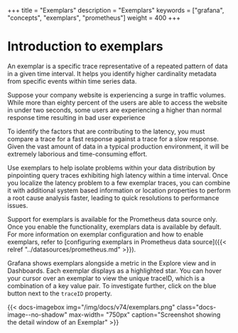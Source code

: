 +++
title = "Exemplars"
description = "Exemplars"
keywords = ["grafana", "concepts", "exemplars", "prometheus"]
weight = 400
+++

# Introduction to exemplars

An exemplar is a specific trace representative of a repeated pattern of data in a given time interval. It helps you identify higher cardinality metadata from specific events within time series data.

Suppose your company website is experiencing a surge in traffic volumes. While more than eighty percent of the users are able to access the website in under two seconds, some users are experiencing a higher than normal response time resulting in bad user experience

To identify the factors that are contributing to the latency, you must compare a trace for a fast response against a trace for a slow response. Given the vast amount of data in a typical production environment, it will be extremely laborious and time-consuming effort. 

Use exemplars to help isolate problems within your data distribution by pinpointing query traces exhibiting high latency within a time interval. Once you localize the latency problem to a few exemplar traces, you can combine it with additional system based information or location properties to perform a root cause analysis faster, leading to quick resolutions to performance issues.

Support for exemplars is available for the Prometheus data source only. Once you enable the functionality, exemplars data is available by default. For more information on exemplar configuration and how to enable exemplars, refer to [configuring exemplars in Prometheus data source]({{< relref "../datasources/prometheus.md" >}}).

Grafana shows exemplars alongside a metric in the Explore view and in Dashboards. Each exemplar displays as a highlighted star. You can hover your cursor over an exemplar to view the unique traceID, which is a combination of a key value pair. To investigate further, click on the blue button next to the `traceID` property. 

{{< docs-imagebox img="/img/docs/v74/exemplars.png" class="docs-image--no-shadow" max-width= "750px" caption="Screenshot showing the detail window of an Exemplar" >}}
